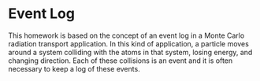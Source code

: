 # Event Log

This homework is based on the concept of an event log in a Monte Carlo radiation transport application. In this kind of
application, a particle moves around a system colliding with the atoms in that system, losing energy, and changing direction. 
Each of these collisions is an event and it is often necessary to keep a log of these events. 
